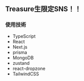 ## Treasure生限定SNS！！

### 使用技術
* TypeScript
* React
* Next.js
* prisma
* MongoDB
* zustand
* react-dropzone
* TailwindCSS

